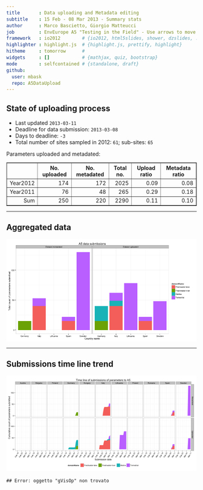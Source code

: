 ```yaml
---
title       : Data uploading and Metadata editing
subtitle    : 15 Feb - 08 Mar 2013 - Summary stats
author      : Marco Bascietto, Giorgio Matteucci
job         : EnvEurope A5 "Testing in the Field" - Use arrows to move between slides
framework   : io2012        # {io2012, html5slides, shower, dzslides, ...}
highlighter : highlight.js  # {highlight.js, prettify, highlight}
hitheme     : tomorrow      # 
widgets     : []            # {mathjax, quiz, bootstrap}
mode        : selfcontained # {standalone, draft}
github:
  user: mbask
  repo: A5DataUpload
---
```













## State of uploading process

* Last updated ``2013-03-11``
* Deadline for data submission: `2013-03-08`
* Days to deadline: ``-3``
* Total number of sites sampled in 2012: ``61``; sub-sites: ``65``

Parameters uploaded and metadated:
<!-- html table generated in R 2.15.3 by xtable 1.7-0 package -->
<!-- Mon Mar 11 10:47:52 2013 -->
<TABLE border=1>
<TR> <TH>  </TH> <TH> No. uploaded </TH> <TH> No. metadated </TH> <TH> Total no. </TH> <TH> Upload ratio </TH> <TH> Metadata ratio </TH>  </TR>
  <TR> <TD align="right"> Year2012 </TD> <TD align="right"> 174 </TD> <TD align="right"> 172 </TD> <TD align="right"> 2025 </TD> <TD align="right"> 0.09 </TD> <TD align="right"> 0.08 </TD> </TR>
  <TR> <TD align="right"> Year2011 </TD> <TD align="right">  76 </TD> <TD align="right">  48 </TD> <TD align="right"> 265 </TD> <TD align="right"> 0.29 </TD> <TD align="right"> 0.18 </TD> </TR>
  <TR> <TD align="right"> Sum </TD> <TD align="right"> 250 </TD> <TD align="right"> 220 </TD> <TD align="right"> 2290 </TD> <TD align="right"> 0.11 </TD> <TD align="right"> 0.10 </TD> </TR>
   </TABLE>





---

## Aggregated data

![plot of chunk aggrDataByDomain](figure/A5DAMU-1aggrDataByDomain.png) 


---

## Submissions time line trend
 

![plot of chunk timeLineChart](figure/A5DAMU-1timeLineChart.png) 





```
## Error: oggetto "gVisOp" non trovato
```


